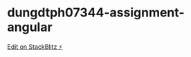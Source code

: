 # dungdtph07344-assignment-angular

[Edit on StackBlitz ⚡️](https://stackblitz.com/edit/dungdtph07344-assignment-angular)